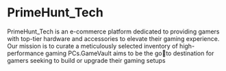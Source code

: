 # PrimeHunt_Tech
PrimeHunt_Tech is an e-commerce platform dedicated to providing gamers with top-tier hardware and accessories to elevate their gaming
experience. Our mission is to curate a meticulously selected inventory of high-performance gaming PCs.GameVault aims to be the goto destination for gamers seeking to build or upgrade their gaming setups
